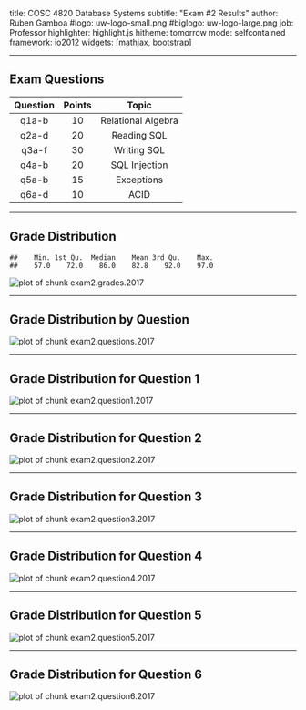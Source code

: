 title:        COSC 4820 Database Systems
subtitle:     "Exam #2 Results"
author:       Ruben Gamboa
#logo:         uw-logo-small.png
#biglogo:      uw-logo-large.png
job:          Professor
highlighter:  highlight.js
hitheme:      tomorrow
mode:         selfcontained
framework:    io2012
widgets:      [mathjax, bootstrap]

---

<style>
.title-slide {
     background-color: #EDE0CF; /* CBE7A5; #EDE0CF; ; #CA9F9D*/
     background-image: url(assets/img/uw-logo-large.png);
     background-repeat: no-repeat;
     background-position: center top;
   }
</style>

## Exam Questions




|  Question  |  Points  |       Topic        |
|:----------:|:--------:|:------------------:|
|   q1a-b    |    10    | Relational Algebra |
|   q2a-d    |    20    |    Reading SQL     |
|   q3a-f    |    30    |    Writing SQL     |
|   q4a-b    |    20    |   SQL Injection    |
|   q5a-b    |    15    |     Exceptions     |
|   q6a-d    |    10    |        ACID        |

---

## Grade Distribution


```
##    Min. 1st Qu.  Median    Mean 3rd Qu.    Max. 
##    57.0    72.0    86.0    82.8    92.0    97.0
```

![plot of chunk exam2.grades.2017](assets/fig/exam2.grades.2017-1.png)

---

## Grade Distribution by Question

![plot of chunk exam2.questions.2017](assets/fig/exam2.questions.2017-1.png)

---

## Grade Distribution for Question 1

![plot of chunk exam2.question1.2017](assets/fig/exam2.question1.2017-1.png)

---

## Grade Distribution for Question 2

![plot of chunk exam2.question2.2017](assets/fig/exam2.question2.2017-1.png)

---

## Grade Distribution for Question 3

![plot of chunk exam2.question3.2017](assets/fig/exam2.question3.2017-1.png)

---

## Grade Distribution for Question 4

![plot of chunk exam2.question4.2017](assets/fig/exam2.question4.2017-1.png)

---

## Grade Distribution for Question 5

![plot of chunk exam2.question5.2017](assets/fig/exam2.question5.2017-1.png)

---

## Grade Distribution for Question 6

![plot of chunk exam2.question6.2017](assets/fig/exam2.question6.2017-1.png)

